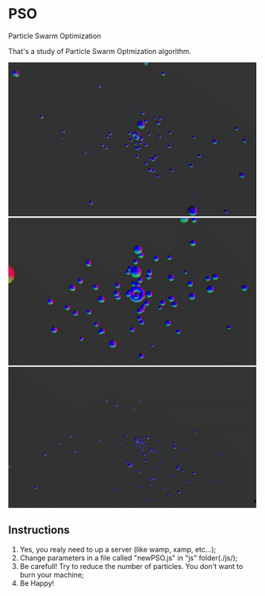 # PSO
 Particle Swarm Optimization

That's a study of Particle Swarm Optmization algorithm.

![Particles in movement 01](/assets/images/img01.gif)
![Particles in movement 02](/assets/images/img02.gif)
![Particles in movement 03](/assets/images/img03.gif)

## Instructions
1. Yes, you realy need to up a server (like wamp, xamp, etc...);
2. Change parameters in a file called "newPSO.js" in "js" folder(./js/);
3. Be carefull! Try to reduce the number of particles. You don't want to burn your machine;
4. Be Happy!